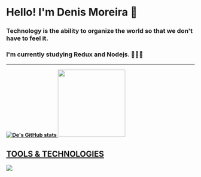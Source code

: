# <b> Hello! I'm Denis Moreira 👋

### Technology is the ability to organize the world so that we don't have to feel it.

### I'm currently studying Redux and Nodejs. 🧑🏽‍💻

   <hr>
   
   <div>
     <a href="https://github.com/Denis-moreira98">
   
   ![De's GitHub stats](https://github-readme-stats.vercel.app/api?username=Denis-moreira98&show_icons=true&theme=radical)
   <img height="180em" src="https://github-readme-stats.vercel.app/api/top-langs/?username=Denis-moreira98&layout=compact&langs_count=7&theme=radical"/>
   
   
   
   ## <b> TOOLS & TECHNOLOGIES
   
   <div style="display: flex"><br/>
   <p">
   <a href="https://skillicons.dev">
   <img src="https://skillicons.dev/icons?i=typescript,js,react,next,vite,redux,nodejs,html,css,sass,tailwind,styledcomponents,bootstrap,mysql,firebase,postgres,vercel,figma,github,git"/></a></p>
   
   </div>

